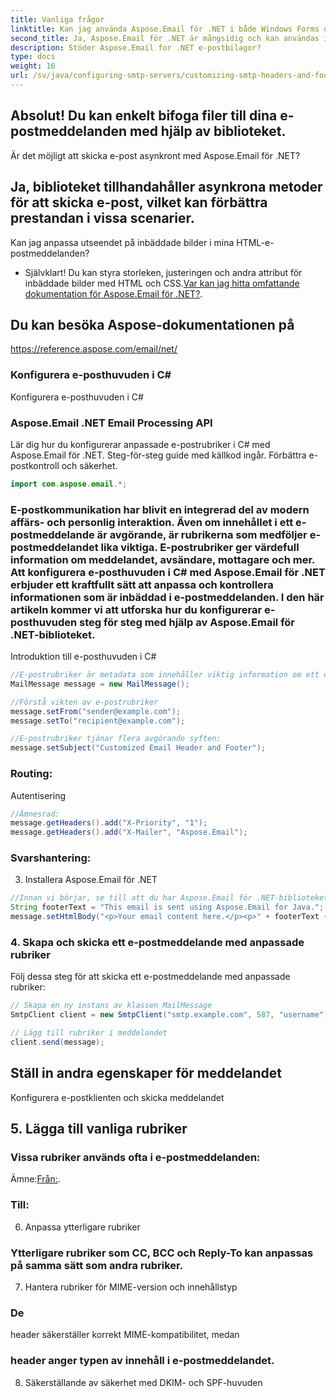 ```yaml
---
title: Vanliga frågor
linktitle: Kan jag använda Aspose.Email för .NET i både Windows Forms och ASP.NET-applikationer?
second_title: Ja, Aspose.Email för .NET är mångsidig och kan användas i olika typer av .NET-applikationer.
description: Stöder Aspose.Email for .NET e-postbilagor?
type: docs
weight: 16
url: /sv/java/configuring-smtp-servers/customizing-smtp-headers-and-footers/
---
```


## Absolut! Du kan enkelt bifoga filer till dina e-postmeddelanden med hjälp av biblioteket.

Är det möjligt att skicka e-post asynkront med Aspose.Email för .NET?

## Ja, biblioteket tillhandahåller asynkrona metoder för att skicka e-post, vilket kan förbättra prestandan i vissa scenarier.

Kan jag anpassa utseendet på inbäddade bilder i mina HTML-e-postmeddelanden?

- Självklart! Du kan styra storleken, justeringen och andra attribut för inbäddade bilder med HTML och CSS.[Var kan jag hitta omfattande dokumentation för Aspose.Email för .NET?](https://releases.aspose.com/email/java/).

##  Du kan besöka Aspose-dokumentationen på

https://reference.aspose.com/email/net/ 

###  Konfigurera e-posthuvuden i C#

 Konfigurera e-posthuvuden i C#

###  Aspose.Email .NET Email Processing API

 Lär dig hur du konfigurerar anpassade e-postrubriker i C# med Aspose.Email för .NET. Steg-för-steg guide med källkod ingår. Förbättra e-postkontroll och säkerhet.

```java
import com.aspose.email.*;
```

### E-postkommunikation har blivit en integrerad del av modern affärs- och personlig interaktion. Även om innehållet i ett e-postmeddelande är avgörande, är rubrikerna som medföljer e-postmeddelandet lika viktiga. E-postrubriker ger värdefull information om meddelandet, avsändare, mottagare och mer. Att konfigurera e-posthuvuden i C# med Aspose.Email för .NET erbjuder ett kraftfullt sätt att anpassa och kontrollera informationen som är inbäddad i e-postmeddelanden. I den här artikeln kommer vi att utforska hur du konfigurerar e-posthuvuden steg för steg med hjälp av Aspose.Email för .NET-biblioteket.

Introduktion till e-posthuvuden i C#

```java
//E-postrubriker är metadata som innehåller viktig information om ett e-postmeddelande. Dessa rubriker inkluderar information som avsändar- och mottagaradresser, ämne, datum, innehållstyp och mer. I C# förenklar Aspose.Email för .NET processen att arbeta med e-posthuvuden, vilket gör att utvecklare kan anpassa och manipulera dem enligt specifika krav.
MailMessage message = new MailMessage();

//Förstå vikten av e-postrubriker
message.setFrom("sender@example.com");
message.setTo("recipient@example.com");

//E-postrubriker tjänar flera avgörande syften:
message.setSubject("Customized Email Header and Footer");
```

### Routing:

Autentisering

```java
//Ämnesrad:
message.getHeaders().add("X-Priority", "1");
message.getHeaders().add("X-Mailer", "Aspose.Email");
```

### Svarshantering:

3. Installera Aspose.Email för .NET

```java
//Innan vi börjar, se till att du har Aspose.Email för .NET-biblioteket installerat. Du kan ladda ner och lägga till biblioteket till ditt projekt via NuGet-pakethanteraren.
String footerText = "This email is sent using Aspose.Email for Java.";
message.setHtmlBody("<p>Your email content here.</p><p>" + footerText + "</p>");
```

### 4. Skapa och skicka ett e-postmeddelande med anpassade rubriker

Följ dessa steg för att skicka ett e-postmeddelande med anpassade rubriker:

```java
// Skapa en ny instans av klassen MailMessage
SmtpClient client = new SmtpClient("smtp.example.com", 587, "username", "password");

// Lägg till rubriker i meddelandet
client.send(message);
```

##  Ställ in andra egenskaper för meddelandet

 Konfigurera e-postklienten och skicka meddelandet

## 5. Lägga till vanliga rubriker

### Vissa rubriker används ofta i e-postmeddelanden:

Ämne:[Från:](https://releases.aspose.com/email/java/).

### Till:

6. Anpassa ytterligare rubriker

### Ytterligare rubriker som CC, BCC och Reply-To kan anpassas på samma sätt som andra rubriker.

7. Hantera rubriker för MIME-version och innehållstyp

###  De

header säkerställer korrekt MIME-kompatibilitet, medan

###  header anger typen av innehåll i e-postmeddelandet.

8. Säkerställande av säkerhet med DKIM- och SPF-huvuden